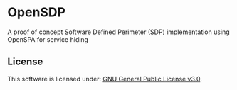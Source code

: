 # OpenSDP
A proof of concept Software Defined Perimeter (SDP) implementation using OpenSPA for service hiding

## License
This software is licensed under: [GNU General Public License v3.0](https://www.gnu.org/licenses/gpl-3.0.en.html).
